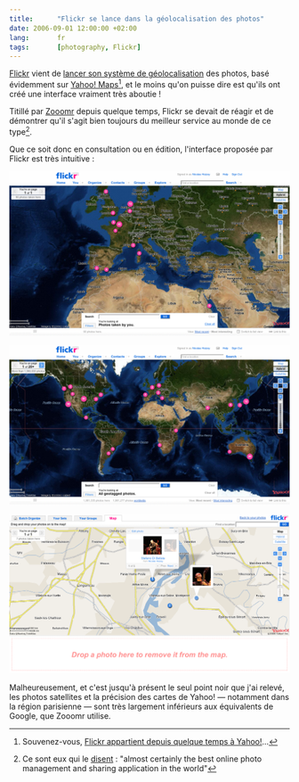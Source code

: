 ```yaml
---
title:      "Flickr se lance dans la géolocalisation des photos"
date: 2006-09-01 12:00:00 +02:00
lang:       fr
tags:       [photography, Flickr]
---
```


[Flickr](https://www.flickr.com/) vient de [lancer son système de géolocalisation](http://blog.flickr.com/flickrblog/2006/08/great_shot_wher.html) des photos, basé évidemment sur [Yahoo! Maps](http://maps.yahoo.com/)[^1], et le moins qu'on puisse dire est qu'ils ont créé une interface vraiment très aboutie !

[^1]: Souvenez-vous, [Flickr appartient depuis quelque temps à Yahoo!](/2005/03/flickr-dans-l-escarcelle-de-yahoo.html)…

Titillé par [Zooomr](http://www.zooomr.com/) depuis quelque temps, Flickr se devait de réagir et de démontrer qu'il s'agit bien toujours du meilleur service au monde de ce type[^2].

Que ce soit donc en consultation ou en édition, l'interface proposée par Flickr est très intuitive :

![](Flickr_Explore_your_geotagged_photos_on_a_Map.png "Mes photos sur la carte de Flickr. Voyez [par vous même](https://www.flickr.com/map/?&user_id=38608514@N00&order_by=interestingness&fLat=36.232538&fLon=14.326171&zl=14&min_upload_date=946713600&min_taken_date=1970-01-01%2000:00:00&map_type=hyb)")

![](Flickr_Explore_everyone_s_geotagged_photos_on_a_Map.png "Toutes les photos sur la carte de Flickr. Voyez [par vous même](https://flickr.com/map/)")

![](Flickr_Organize_your_photos.png "Une gestion de la géolocalisation plus qu'intuitive. Tout se fait par glisser / déposer, tout simplement")

Malheureusement, et c'est jusqu'à présent le seul point noir que j'ai relevé, les photos satellites et la précision des cartes de Yahoo! — notamment dans la région parisienne — sont très largement inférieurs aux équivalents de Google, que Zooomr utilise.


[^2]: Ce sont eux qui le [disent](https://www.flickr.com/about/) : "almost certainly the best online photo management and sharing application in the world"

